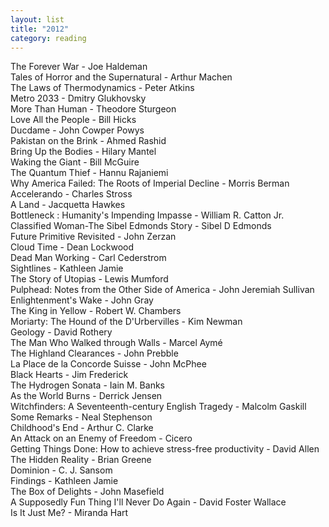 ```yaml
---
layout: list
title: "2012"
category: reading
---
```


The Forever War -	Joe Haldeman  
Tales of Horror and the Supernatural - Arthur Machen  
The Laws of Thermodynamics - Peter Atkins  
Metro 2033 - Dmitry Glukhovsky  
More Than Human - Theodore Sturgeon  
Love All the People - Bill Hicks  
Ducdame	- John Cowper Powys  
Pakistan on the Brink - Ahmed Rashid  
Bring Up the Bodies - Hilary Mantel  
Waking the Giant - Bill McGuire  
The Quantum Thief -	Hannu Rajaniemi  
Why America Failed: The Roots of Imperial Decline	- Morris Berman  
Accelerando	- Charles Stross  
A Land - Jacquetta Hawkes  
Bottleneck : Humanity's Impending Impasse -	William R. Catton Jr.  
Classified Woman-The Sibel Edmonds Story - Sibel D Edmonds  
Future Primitive Revisited - John Zerzan  
Cloud Time - Dean Lockwood  
Dead Man Working - Carl Cederstrom  
Sightlines - Kathleen Jamie  
The Story of Utopias - Lewis Mumford  
Pulphead: Notes from the Other Side of America - John Jeremiah Sullivan  
Enlightenment's Wake - John Gray  
The King in Yellow - Robert W. Chambers  
Moriarty: The Hound of the D'Urbervilles - Kim Newman  
Geology - David Rothery  
The Man Who Walked through Walls - Marcel Aymé  
The Highland Clearances	- John Prebble  
La Place de la Concorde Suisse - John McPhee  
Black Hearts - Jim Frederick  
The Hydrogen Sonata -	Iain M. Banks  
As the World Burns - Derrick Jensen  
Witchfinders: A Seventeenth-century English Tragedy -	Malcolm Gaskill  
Some Remarks - Neal Stephenson  
Childhood's End - Arthur C. Clarke  
An Attack on an Enemy of Freedom - Cicero  
Getting Things Done: How to achieve stress-free productivity - David Allen  
The Hidden Reality - Brian Greene  
Dominion - C. J. Sansom  
Findings - Kathleen Jamie  
The Box of Delights	- John Masefield  
A Supposedly Fun Thing I'll Never Do Again - David Foster Wallace  
Is It Just Me? - Miranda Hart  
